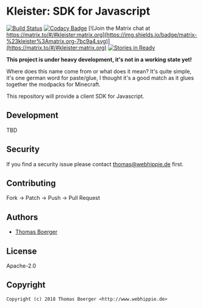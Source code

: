 # Kleister: SDK for Javascript

[![Build Status](http://github.dronehippie.de/api/badges/kleister/kleister-js/status.svg)](http://github.dronehippie.de/kleister/kleister-js)
[![Codacy Badge](https://api.codacy.com/project/badge/Grade/3b314b2be7ca4855978df1637bd61676)](https://www.codacy.com/app/tboerger/kleister-js?utm_source=github.com&amp;utm_medium=referral&amp;utm_content=kleister/kleister-js&amp;utm_campaign=Badge_Grade)
[![Join the Matrix chat at https://matrix.to/#/#kleister:matrix.org](https://img.shields.io/badge/matrix-%23kleister%3Amatrix.org-7bc9a4.svg)](https://matrix.to/#/#kleister:matrix.org)
[![Stories in Ready](https://badge.waffle.io/kleister/kleister-api.svg?label=ready&title=Ready)](http://waffle.io/kleister/kleister-api)


**This project is under heavy development, it's not in a working state yet!**

Where does this name come from or what does it mean? It's quite simple, it's one german word for paste/glue, I thought it's a good match as it glues together the modpacks for Minecraft.

This repository will provide a client SDK for Javascript.


## Development

TBD


## Security

If you find a security issue please contact thomas@webhippie.de first.


## Contributing

Fork -> Patch -> Push -> Pull Request


## Authors

* [Thomas Boerger](https://github.com/tboerger)


## License

Apache-2.0


## Copyright

```
Copyright (c) 2018 Thomas Boerger <http://www.webhippie.de>
```
